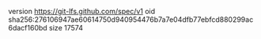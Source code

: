 version https://git-lfs.github.com/spec/v1
oid sha256:276106947ae60614750d940954476b7a7e04dfb77ebfcd880299ac6dacf160bd
size 17574

